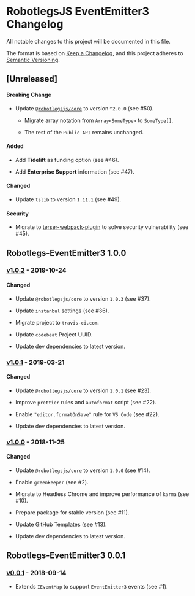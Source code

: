 # RobotlegsJS EventEmitter3 Changelog

All notable changes to this project will be documented in this file.

The format is based on [Keep a Changelog](https://keepachangelog.com/en/1.0.0/),
and this project adheres to [Semantic Versioning](https://semver.org/spec/v2.0.0.html).

## [Unreleased]

<!--
Types of changes:

#### Added
- for new features.

#### Changed
- for changes in existing functionality.

#### Deprecated
- for soon-to-be removed features.

#### Removed
- for now removed features.

#### Fixed
- for any bug fixes.

#### Security
- in case of vulnerabilities.
-->

#### Breaking Change

- Update [`@robotlegsjs/core`](https://github.com/RobotlegsJS/RobotlegsJS) to version `^2.0.0` (see #50).

  - Migrate array notation from `Array<SomeType>` to `SomeType[]`.

  - The rest of the `Public API` remains unchanged.

#### Added

- Add **Tidelift** as funding option (see #46).

- Add **Enterprise Support** information (see #47).

#### Changed

- Update `tslib` to version `1.11.1` (see #49).

#### Security

- Migrate to [terser-webpack-plugin](https://github.com/webpack-contrib/terser-webpack-plugin) to solve security vulnerability (see #45).

## Robotlegs-EventEmitter3 1.0.0

### [v1.0.2](https://github.com/RobotlegsJS/RobotlegsJS-EventEmitter3/releases/tag/1.0.2) - 2019-10-24

#### Changed

- Update `@robotlegsjs/core` to version `1.0.3` (see #37).

- Update `instanbul` settings (see #36).

- Migrate project to `travis-ci.com`.

- Update `codebeat` Project UUID.

- Update dev dependencies to latest version.

### [v1.0.1](https://github.com/RobotlegsJS/RobotlegsJS-EventEmitter3/releases/tag/1.0.1) - 2019-03-21

#### Changed

- Update [`@robotlegsjs/core`](https://github.com/RobotlegsJS/RobotlegsJS) to version `1.0.1` (see #23).

- Improve `prettier` rules and `autoformat` script (see #22).

- Enable `"editor.formatOnSave"` rule for `VS Code` (see #22).

- Update dev dependencies to latest version.

### [v1.0.0](https://github.com/RobotlegsJS/RobotlegsJS-EventEmitter3/releases/tag/1.0.0) - 2018-11-25

#### Changed

- Update `@robotlegsjs/core` to version `1.0.0` (see #14).

- Enable `greenkeeper` (see #2).

- Migrate to Headless Chrome and improve performance of `karma` (see #10).

- Prepare package for stable version (see #11).

- Update GitHub Templates (see #13).

- Update dev dependencies to latest version.

## Robotlegs-EventEmitter3 0.0.1

### [v0.0.1](https://github.com/RobotlegsJS/RobotlegsJS-EventEmitter3/releases/tag/0.0.1) - 2018-09-14

- Extends `IEventMap` to support `EventEmitter3` events (see #1).
